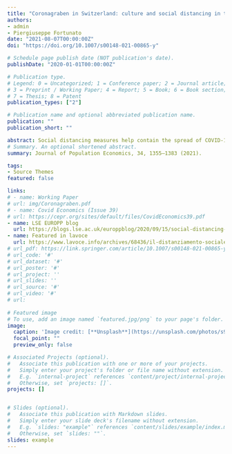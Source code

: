 ```yaml
---
title: "Coronagraben in Switzerland: culture and social distancing in times of COVID-19."
authors:
- admin
- Piergiuseppe Fortunato
date: "2021-08-07T00:00:00Z"
doi: "https://doi.org/10.1007/s00148-021-00865-y"

# Schedule page publish date (NOT publication's date).
publishDate: "2020-01-01T00:00:00Z"

# Publication type.
# Legend: 0 = Uncategorized; 1 = Conference paper; 2 = Journal article;
# 3 = Preprint / Working Paper; 4 = Report; 5 = Book; 6 = Book section;
# 7 = Thesis; 8 = Patent
publication_types: ["2"]

# Publication name and optional abbreviated publication name.
publication: ""
publication_short: ""

abstract: Social distancing measures help contain the spread of COVID-19 but the actual compliance has varied substantially across space and time. We ask whether cultural differences underlie this heterogeneity using mobility data across Switzerland between February and December 2020. We find that German speaking cantons decreased their mobility for non essential activities significantly less than the French speaking cantons. However, we find no such significant differences for the bilingual cantons. Contrary to the evidence in the literature, we find that within the Swiss context, high trusting areas exhibited a lower decline in  mobility. Additionally, cantons supporting a limited role of the state in matters of welfare also displayed a lower mobility reduction. 
# Summary. An optional shortened abstract.
summary: Journal of Population Economics, 34, 1355–1383 (2021).

tags:
- Source Themes
featured: false

links:
# - name: Working Paper
# url: img/Coronagraben.pdf
# - name: Covid Economics (Issue 39)
# url: https://cepr.org/sites/default/files/CovidEconomics39.pdf
- name: LSE EUROPP blog 
  url: https://blogs.lse.ac.uk/europpblog/2020/09/15/social-distancing-why-has-compliance-been-so-different-across-europe/  
- name: Featured in lavoce
  url: https://www.lavoce.info/archives/68436/il-distanziamento-sociale-e-una-questione-culturale/
# url_pdf: https://link.springer.com/article/10.1007/s00148-021-00865-y 
# url_code: '#'
# url_dataset: '#'
# url_poster: '#'
# url_project: ''
# url_slides: ''
# url_source: '#'
# url_video: '#'
# url: 
 
# Featured image
# To use, add an image named `featured.jpg/png` to your page's folder. 
image:
  caption: 'Image credit: [**Unsplash**](https://unsplash.com/photos/s9CC2SKySJM)'
  focal_point: ""
  preview_only: false

# Associated Projects (optional).
#   Associate this publication with one or more of your projects.
#   Simply enter your project's folder or file name without extension.
#   E.g. `internal-project` references `content/project/internal-project/index.md`.
#   Otherwise, set `projects: []`.
projects: []


# Slides (optional).
#   Associate this publication with Markdown slides.
#   Simply enter your slide deck's filename without extension.
#   E.g. `slides: "example"` references `content/slides/example/index.md`.
#   Otherwise, set `slides: ""`.
slides: example
---
```


